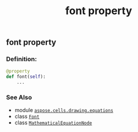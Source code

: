 ﻿---
title: font property
second_title: Aspose.Cells for Python via .NET API References
description: 
type: docs
weight: 160
url: /aspose.cells.drawing.equations/mathematicalequationnode/font/
is_root: false
---

## font property

### Definition:
```python
@property
def font(self):
    ...
```

### See Also
* module [`aspose.cells.drawing.equations`](../../)
* class [`Font`](/cells/python-net/aspose.cells/font)
* class [`MathematicalEquationNode`](/cells/python-net/aspose.cells.drawing.equations/mathematicalequationnode)
